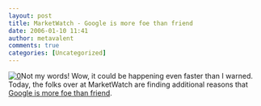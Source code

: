 ```yaml
---
layout: post
title: MarketWatch - Google is more foe than friend
date: 2006-01-10 11:41
author: metavalent
comments: true
categories: [Uncategorized]
---
```

<!--Lead Photo --><a href="http://www.marketwatch.com/news/story.asp?guid=%7B4B7CE99F-964E-44E5-9B52-D4C619E2F171%7D&amp;siteid=google"><img src="http://awebcamdarkly.com/images/marketwatch_logo.gif" border="0" alt="0" /></a><!-- Commentary -->Not my words!  Wow, it could be happening even faster than I warned.  Today, the folks over at MarketWatch are finding additional reasons that <a href="http://www.marketwatch.com/news/story.asp?guid=%7B4B7CE99F-964E-44E5-9B52-D4C619E2F171%7D&amp;siteid=google">Google is more foe than friend</a>.
